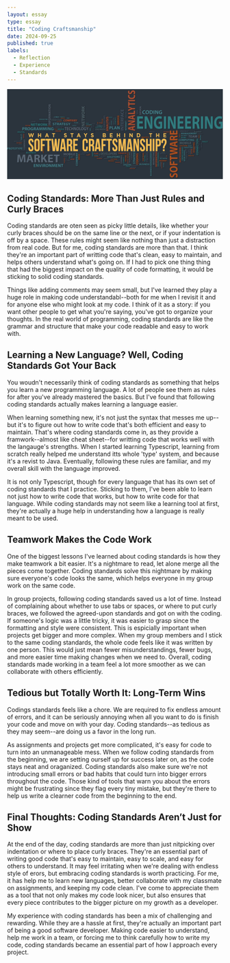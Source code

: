 ```yaml
---
layout: essay
type: essay
title: "Coding Craftsmanship"
date: 2024-09-25
published: true
labels:
  - Reflection
  - Experience
  - Standards 
---
```


<img width="1300px" class="rounded float-start pe-4" src="../img/Craftsmanship.jpeg">


## Coding Standards: More Than Just Rules and Curly Braces
Coding standards are oten seen as picky little details, like whether your curly braces should be on the same line or the next, or if your indentation is off by a space. These rules might seem like nothing than just a distraction from real code. But for me, coding standards are more than that. I think they're an important part of writting code that's clean, easy to maintain, and helps others understand what's going on. If I had to pick one thing thing that had the biggest impact on the quality of code formatting, it would be sticking to solid coding standards. 

Things like adding comments may seem small, but I've learned they play a huge role in making code understandabl--both for me when I revisit it and for anyone else who might look at my code. I think of it as a story: if you want other people to get what you're saying, you've got to organize your thoughts. In the real world of programming, coding standards are like the grammar and structure that make your code readable and easy to work with. 

## Learning a New Language? Well, Coding Standards Got Your Back
You woudn't necessarily think of coding standards as something that helps you learn a new programming language. A lot of people see them as rules for after you've already mastered the basics. But I've found that following coding standards actually makes learning a language easier. 

When learning something new, it's not just the syntax that messes me up--but it's to figure out how to write code that's both efficient and easy to maintain. That's where coding standards come in, as they provide a framwork--almost like cheat sheet--for writting code that works well with the langauge's strengths. When I started learning Typescript, learning from scratch really helped me understand itts whole 'type' system, and because it's a revist to Java. Eventually, following these rules are familiar, and my overall skill with the language improved. 

It is not only Typescript, though for every language that has its own set of coding standards that I practice. Sticking to them, I've been able to learn not just how to write code that works, but how to write code for that language. While coding standards may not seem like a learning tool at first, they're actually a huge help in understanding how a language is really meant to be used. 

## Teamwork Makes the Code Work
One of the biggest lessons I've learned about coding standards is how they make teamwork a bit easier. It's a nightmare to read, let alone merge all the pieces come together. Coding standards solve this nightmare by making sure everyone's code looks the same, which helps everyone in my group work on the same code. 

In group projects, following coding standards saved us a lot of time. Instead of complaining about whether to use tabs or spaces, or where to put curly braces, we followed the agreed-upon standards and got on with the coding. If someone's logic was a little tricky, it was easier to grasp since the formatting and style were consistent. This is espicially important when projects get bigger and more complex. When my group members and I stick to the same coding standards, the whole code feels like it was written by one person. This would just mean fewer misunderstandings, fewer bugs, and more easier time making changes when we need to. Overall, coding standards made working in a team feel a lot more smoother as we can collaborate with others efficiently.  

## Tedious but Totally Worth It: Long-Term Wins
Codings standards feels like a chore. We are required to fix endless amount of errors, and it can be seriously annoying when all you want to do is finish your code and move on with your day. Coding standards--as tedious as they may seem--are doing us a favor in the long run. 

As assignments and projects get more complicated, it's easy for code to turn into an unmanageable mess. When we follow coding standards from the beginning, we are setting ourself up for success later on, as the code stays neat and oraganized. Coding standards also make sure we're not introducing small errors or bad habits that could turn into bigger errors throughout the code. Those kind of tools that warn you about the errors might be frustrating since they flag every tiny mistake, but they're there to help us write a clearner code from the beginning to the end. 

## Final Thoughts: Coding Standards Aren’t Just for Show
At the end of the day, coding standards are more than just nitpicking over indentation or where to place curly braces. They're an essential part of writing good code that's easy to maintain, easy to scale, and easy for others to understand. It may feel irritating when we're dealing with endless style of erors, but embracing coding standards is worth practicing. For me, it has help me to learn new languages, better collaborate with my classmate on assignments, and keeping my code clean. I've come to appreciate them as a tool that not only makes my code look nicer, but also ensures that every piece contributes to the bigger picture on my growth as a developer. 

My experience with coding standards has been a mix of challenging and rewarding. While they are a hassle at first, they're actually an important part of being a good software developer. Making code easier to understand, help me work in a team, or forcing me to think carefully how to write my code, coding standards became an essential part of how I approach every project. 
